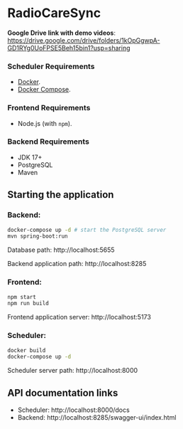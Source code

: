 # RadioCareSync

**Google Drive link with demo videos**: https://drive.google.com/drive/folders/1kOpGgwpA-GD1RYg0UoFPSE5Beh15bin1?usp=sharing

### Scheduler Requirements

* [Docker](https://www.docker.com/).
* [Docker Compose](https://docs.docker.com/compose/install/).

### Frontend Requirements

* Node.js (with `npm`).

### Backend Requirements
* JDK 17+
* PostgreSQL
* Maven

## Starting the application

### Backend:

```bash
docker-compose up -d # start the PostgreSQL server
mvn spring-boot:run
```

Database path: http://localhost:5655 

Backend application path: http://localhost:8285

### Frontend:

```bash
npm start
npm run build
```

Frontend application server: http://localhost:5173

### Scheduler:

```bash
docker build
docker-compose up -d
```

Scheduler server path: http://localhost:8000

## API documentation links

* Scheduler: http://localhost:8000/docs
* Backend: http://localhost:8285/swagger-ui/index.html

